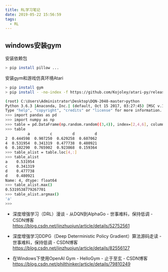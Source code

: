 ```yaml
---
title: RL学习笔记
date: 2019-05-22 15:56:59
tags:
  - RL
---
```


## windows安装gym
安装依赖包
``` bash
> pip install pillow ...
```
安装gym和游戏仿真环境Atari
``` bash
> pip install gym
> pip install - -no-index -f https://github.com/Kojoley/atari-py/releases atari_py
```




``` bash
(root) C:\Users\Administrator\Desktop\DQN-2048-master>python
Python 3.6.3 |Anaconda, Inc.| (default, Oct 15 2017, 03:27:45) [MSC v.1900 64 bit (AMD64)] on win32
Type "help", "copyright", "credits" or "license" for more information.
>>> import pandas as pd
>>> import numpy as np
>>> table = pd.DataFrame(np.random.random((3,4)), index=[2,4,6], columns=['a', 'c', 'd', 'd'])
>>> table
          a         c         d         d
2  0.444598  0.907250  0.629258  0.607062
4  0.531954  0.341319  0.477738  0.480921
6  0.102290  0.765902  0.923868  0.159364
>>> table_alist = table.loc[4,:]
>>> table_alist
a    0.531954
c    0.341319
d    0.477738
d    0.480921
Name: 4, dtype: float64
>>> table_alist.max()
0.5319538779267701
>>> table_alist.argmax()
'a'
>>>

```


* 深度增强学习（DRL）漫谈 - 从DQN到AlphaGo - 世事难料，保持低调 - CSDN博客  
https://blog.csdn.net/jinzhuojun/article/details/52752561

* 深度增强学习DDPG（Deep Deterministic Policy Gradient）算法源码走读 - 世事难料，保持低调 - CSDN博客  
https://blog.csdn.net/jinzhuojun/article/details/82556127


* 在Windows下使用OpenAI Gym - HelloGym - 止于至玄 - CSDN博客  
https://blog.csdn.net/philthinker/article/details/79810249

